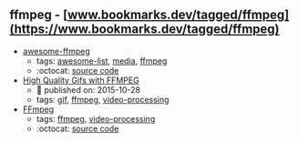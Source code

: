 ffmpeg - [www.bookmarks.dev/tagged/ffmpeg](https://www.bookmarks.dev/tagged/ffmpeg)
---
* [awesome-ffmpeg](https://github.com/transitive-bullshit/awesome-ffmpeg#readme)
    * tags: [awesome-list](../tagged/awesome-list.md), [media](../tagged/media.md), [ffmpeg](../tagged/ffmpeg.md)
    * :octocat: [source code](https://github.com/transitive-bullshit/awesome-ffmpeg#readme)
* [High Quality Gifs with FFMPEG ](https://medium.com/@colten_jackson/doing-the-gif-thing-on-debian-82b9760a8483)
    * :calendar: published on: 2015-10-28
    * tags: [gif](../tagged/gif.md), [ffmpeg](../tagged/ffmpeg.md), [video-processing](../tagged/video-processing.md)
* [
FFmpeg](https://www.ffmpeg.org/)
    * tags: [ffmpeg](../tagged/ffmpeg.md), [video-processing](../tagged/video-processing.md)
    * :octocat: [source code](https://www.ffmpeg.org/download.html#get-sources)
